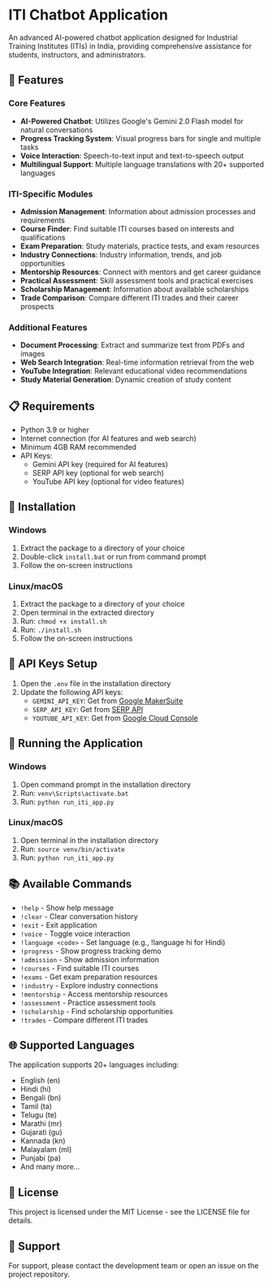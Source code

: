 # ITI Chatbot Application

An advanced AI-powered chatbot application designed for Industrial Training Institutes (ITIs) in India, providing comprehensive assistance for students, instructors, and administrators.

## 🚀 Features

### Core Features
- **AI-Powered Chatbot**: Utilizes Google's Gemini 2.0 Flash model for natural conversations
- **Progress Tracking System**: Visual progress bars for single and multiple tasks
- **Voice Interaction**: Speech-to-text input and text-to-speech output
- **Multilingual Support**: Multiple language translations with 20+ supported languages

### ITI-Specific Modules
- **Admission Management**: Information about admission processes and requirements
- **Course Finder**: Find suitable ITI courses based on interests and qualifications
- **Exam Preparation**: Study materials, practice tests, and exam resources
- **Industry Connections**: Industry information, trends, and job opportunities
- **Mentorship Resources**: Connect with mentors and get career guidance
- **Practical Assessment**: Skill assessment tools and practical exercises
- **Scholarship Management**: Information about available scholarships
- **Trade Comparison**: Compare different ITI trades and their career prospects

### Additional Features
- **Document Processing**: Extract and summarize text from PDFs and images
- **Web Search Integration**: Real-time information retrieval from the web
- **YouTube Integration**: Relevant educational video recommendations
- **Study Material Generation**: Dynamic creation of study content

## 📋 Requirements

- Python 3.9 or higher
- Internet connection (for AI features and web search)
- Minimum 4GB RAM recommended
- API Keys:
  - Gemini API key (required for AI features)
  - SERP API key (optional for web search)
  - YouTube API key (optional for video features)

## 🔧 Installation

### Windows
1. Extract the package to a directory of your choice
2. Double-click `install.bat` or run from command prompt
3. Follow the on-screen instructions

### Linux/macOS
1. Extract the package to a directory of your choice
2. Open terminal in the extracted directory
3. Run: `chmod +x install.sh`
4. Run: `./install.sh`
5. Follow the on-screen instructions

## 🔑 API Keys Setup

1. Open the `.env` file in the installation directory
2. Update the following API keys:
   - `GEMINI_API_KEY`: Get from [Google MakerSuite](https://makersuite.google.com/)
   - `SERP_API_KEY`: Get from [SERP API](https://serpapi.com/)
   - `YOUTUBE_API_KEY`: Get from [Google Cloud Console](https://console.cloud.google.com/)

## 🚀 Running the Application

### Windows
1. Open command prompt in the installation directory
2. Run: `venv\Scripts\activate.bat`
3. Run: `python run_iti_app.py`

### Linux/macOS
1. Open terminal in the installation directory
2. Run: `source venv/bin/activate`
3. Run: `python run_iti_app.py`

## 📚 Available Commands

- `!help` - Show help message
- `!clear` - Clear conversation history
- `!exit` - Exit application
- `!voice` - Toggle voice interaction
- `!language <code>` - Set language (e.g., !language hi for Hindi)
- `!progress` - Show progress tracking demo
- `!admission` - Show admission information
- `!courses` - Find suitable ITI courses
- `!exams` - Get exam preparation resources
- `!industry` - Explore industry connections
- `!mentorship` - Access mentorship resources
- `!assessment` - Practice assessment tools
- `!scholarship` - Find scholarship opportunities
- `!trades` - Compare different ITI trades

## 🌐 Supported Languages

The application supports 20+ languages including:
- English (en)
- Hindi (hi)
- Bengali (bn)
- Tamil (ta)
- Telugu (te)
- Marathi (mr)
- Gujarati (gu)
- Kannada (kn)
- Malayalam (ml)
- Punjabi (pa)
- And many more...

## 📝 License

This project is licensed under the MIT License - see the LICENSE file for details.

## 🤝 Support

For support, please contact the development team or open an issue on the project repository. 
